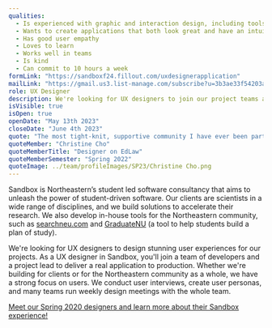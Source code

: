 ```yaml
---
qualities:
  - Is experienced with graphic and interaction design, including tools like Figma, etc.
  - Wants to create applications that both look great and have an intuitive user experience
  - Has good user empathy
  - Loves to learn
  - Works well in teams
  - Is kind
  - Can commit to 10 hours a week
formLink: "https://sandboxf24.fillout.com/uxdesignerapplication"
mailLink: "https://gmail.us3.list-manage.com/subscribe?u=3b3ae33f54203ab7a839ae529&id=c2570dd048"
role: UX Designer
description: We're looking for UX designers to join our project teams and make direct contributions towards building projects for researchers, professors, and the Northeastern student body. They work hand in hand with their teams to design stunning user experiences and deliver real applications to production.
isVisible: true
isOpen: true
openDate: "May 13th 2023"
closeDate: "June 4th 2023"
quote: "The most tight-knit, supportive community I have ever been part of, but also the most talented yet fun people I've ever met. Genuinely not exaggerated at all, they are some of the MOST talented people I know who know how to enjoy life too."
quoteMember: "Christine Cho"
quoteMemberTitle: "Designer on EdLaw"
quoteMemberSemester: "Spring 2022"
quoteImage: ../team/profileImages/SP23/Christine Cho.png
---
```


Sandbox is Northeastern’s student led software consultancy that aims to unleash the power of student-driven software. Our clients are scientists in a wide range of disciplines, and we build solutions to accelerate their research. We also develop in-house tools for the Northeastern community, such as [searchneu.com](https://searchneu.com) and [GraduateNU](https://graduatenu.com) (a tool to help students build a plan of study).

We're looking for UX designers to design stunning user experiences for our projects. As a UX designer in Sandbox, you'll join a team of developers and a project lead to deliver a real application to production. Whether we're building for clients or for the Northeastern community as a whole, we have a strong focus on users. We conduct user interviews, create user personas, and many teams run weekly design meetings with the whole team.

[Meet our Spring 2020 designers and learn more about their Sandbox experience!](https://medium.com/sandboxnu/sandbox-designers-in-their-own-words-127667f6ca6c)
